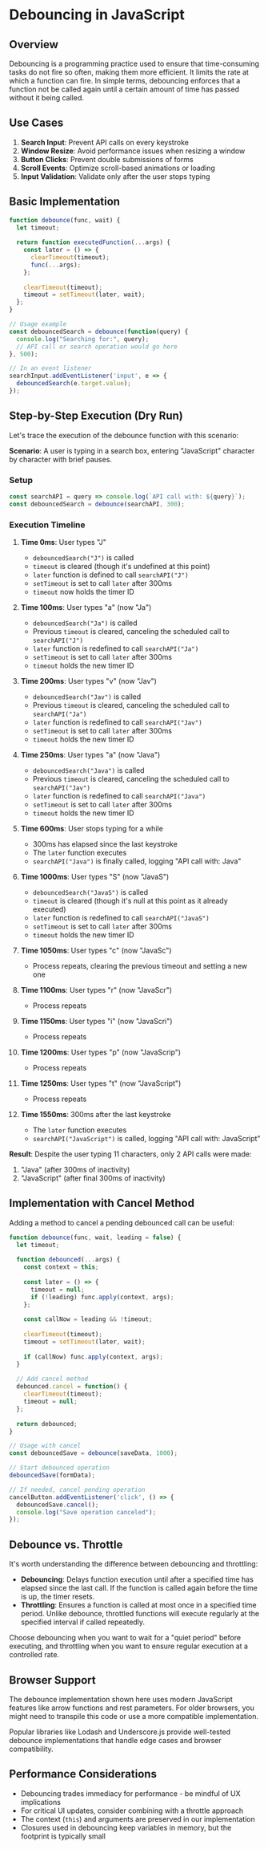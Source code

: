 # Debouncing in JavaScript

## Overview

Debouncing is a programming practice used to ensure that time-consuming tasks do not fire so often, making them more efficient. It limits the rate at which a function can fire. In simple terms, debouncing enforces that a function not be called again until a certain amount of time has passed without it being called.

## Use Cases

1. **Search Input**: Prevent API calls on every keystroke
2. **Window Resize**: Avoid performance issues when resizing a window
3. **Button Clicks**: Prevent double submissions of forms
4. **Scroll Events**: Optimize scroll-based animations or loading
5. **Input Validation**: Validate only after the user stops typing

## Basic Implementation

```javascript
function debounce(func, wait) {
  let timeout;
  
  return function executedFunction(...args) {
    const later = () => {
      clearTimeout(timeout);
      func(...args);
    };
    
    clearTimeout(timeout);
    timeout = setTimeout(later, wait);
  };
}

// Usage example
const debouncedSearch = debounce(function(query) {
  console.log("Searching for:", query);
  // API call or search operation would go here
}, 500);

// In an event listener
searchInput.addEventListener('input', e => {
  debouncedSearch(e.target.value);
});
```

## Step-by-Step Execution (Dry Run)

Let's trace the execution of the debounce function with this scenario:

**Scenario**: A user is typing in a search box, entering "JavaScript" character by character with brief pauses.

### Setup

```javascript
const searchAPI = query => console.log(`API call with: ${query}`);
const debouncedSearch = debounce(searchAPI, 300);
```

### Execution Timeline

1. **Time 0ms**: User types "J"
   - `debouncedSearch("J")` is called
   - `timeout` is cleared (though it's undefined at this point)
   - `later` function is defined to call `searchAPI("J")`
   - `setTimeout` is set to call `later` after 300ms
   - `timeout` now holds the timer ID

2. **Time 100ms**: User types "a" (now "Ja")
   - `debouncedSearch("Ja")` is called
   - Previous `timeout` is cleared, canceling the scheduled call to `searchAPI("J")`
   - `later` function is redefined to call `searchAPI("Ja")`
   - `setTimeout` is set to call `later` after 300ms
   - `timeout` holds the new timer ID

3. **Time 200ms**: User types "v" (now "Jav")
   - `debouncedSearch("Jav")` is called
   - Previous `timeout` is cleared, canceling the scheduled call to `searchAPI("Ja")`
   - `later` function is redefined to call `searchAPI("Jav")`
   - `setTimeout` is set to call `later` after 300ms
   - `timeout` holds the new timer ID

4. **Time 250ms**: User types "a" (now "Java")
   - `debouncedSearch("Java")` is called
   - Previous `timeout` is cleared, canceling the scheduled call to `searchAPI("Jav")`
   - `later` function is redefined to call `searchAPI("Java")`
   - `setTimeout` is set to call `later` after 300ms
   - `timeout` holds the new timer ID

5. **Time 600ms**: User stops typing for a while
   - 300ms has elapsed since the last keystroke
   - The `later` function executes
   - `searchAPI("Java")` is finally called, logging "API call with: Java"

6. **Time 1000ms**: User types "S" (now "JavaS")
   - `debouncedSearch("JavaS")` is called
   - `timeout` is cleared (though it's null at this point as it already executed)
   - `later` function is redefined to call `searchAPI("JavaS")`
   - `setTimeout` is set to call `later` after 300ms
   - `timeout` holds the new timer ID

7. **Time 1050ms**: User types "c" (now "JavaSc")
   - Process repeats, clearing the previous timeout and setting a new one

8. **Time 1100ms**: User types "r" (now "JavaScr")
   - Process repeats

9. **Time 1150ms**: User types "i" (now "JavaScri")
   - Process repeats

10. **Time 1200ms**: User types "p" (now "JavaScrip")
    - Process repeats

11. **Time 1250ms**: User types "t" (now "JavaScript")
    - Process repeats

12. **Time 1550ms**: 300ms after the last keystroke
    - The `later` function executes
    - `searchAPI("JavaScript")` is called, logging "API call with: JavaScript"

**Result**: Despite the user typing 11 characters, only 2 API calls were made:
1. "Java" (after 300ms of inactivity)
2. "JavaScript" (after final 300ms of inactivity)

## Implementation with Cancel Method

Adding a method to cancel a pending debounced call can be useful:

```javascript
function debounce(func, wait, leading = false) {
  let timeout;
  
  function debounced(...args) {
    const context = this;
    
    const later = () => {
      timeout = null;
      if (!leading) func.apply(context, args);
    };
    
    const callNow = leading && !timeout;
    
    clearTimeout(timeout);
    timeout = setTimeout(later, wait);
    
    if (callNow) func.apply(context, args);
  }
  
  // Add cancel method
  debounced.cancel = function() {
    clearTimeout(timeout);
    timeout = null;
  };
  
  return debounced;
}

// Usage with cancel
const debouncedSave = debounce(saveData, 1000);

// Start debounced operation
debouncedSave(formData);

// If needed, cancel pending operation
cancelButton.addEventListener('click', () => {
  debouncedSave.cancel();
  console.log("Save operation canceled");
});
```

## Debounce vs. Throttle

It's worth understanding the difference between debouncing and throttling:

- **Debouncing**: Delays function execution until after a specified time has elapsed since the last call. If the function is called again before the time is up, the timer resets.
- **Throttling**: Ensures a function is called at most once in a specified time period. Unlike debounce, throttled functions will execute regularly at the specified interval if called repeatedly.

Choose debouncing when you want to wait for a "quiet period" before executing, and throttling when you want to ensure regular execution at a controlled rate.

## Browser Support

The debounce implementation shown here uses modern JavaScript features like arrow functions and rest parameters. For older browsers, you might need to transpile this code or use a more compatible implementation.

Popular libraries like Lodash and Underscore.js provide well-tested debounce implementations that handle edge cases and browser compatibility.

## Performance Considerations

- Debouncing trades immediacy for performance - be mindful of UX implications
- For critical UI updates, consider combining with a throttle approach
- The context (`this`) and arguments are preserved in our implementation
- Closures used in debouncing keep variables in memory, but the footprint is typically small
